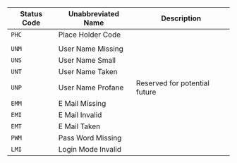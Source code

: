 | Status Code | Unabbreviated Name | Description                   |
| ----------- | ------------------ | ----------------------------- |
| `PHC`       | Place Holder Code  |                               |
|             |                    |                               |
| `UNM`       | User Name Missing  |                               |
| `UNS`       | User Name Small    |                               |
| `UNT`       | User Name Taken    |                               |
| `UNP`       | User Name Profane  | Reserved for potential future |
| `EMM`       | E Mail Missing     |                               |
| `EMI`       | E Mail Invalid     |                               |
| `EMT`       | E Mail Taken       |                               |
| `PWM`       | Pass Word Missing  |                               |
| `LMI`       | Login Mode Invalid |                               |
